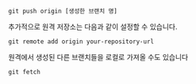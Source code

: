```
git push origin [생성한 브랜치 명]
```

추가적으로 원격 저장소는 다음과 같이 설정할 수 있습니다.
```
git remote add origin your-repository-url
```

원격에서 생성된 다른 브랜치들을 로컬로 가져올 수도 있습니다
```
git fetch
```